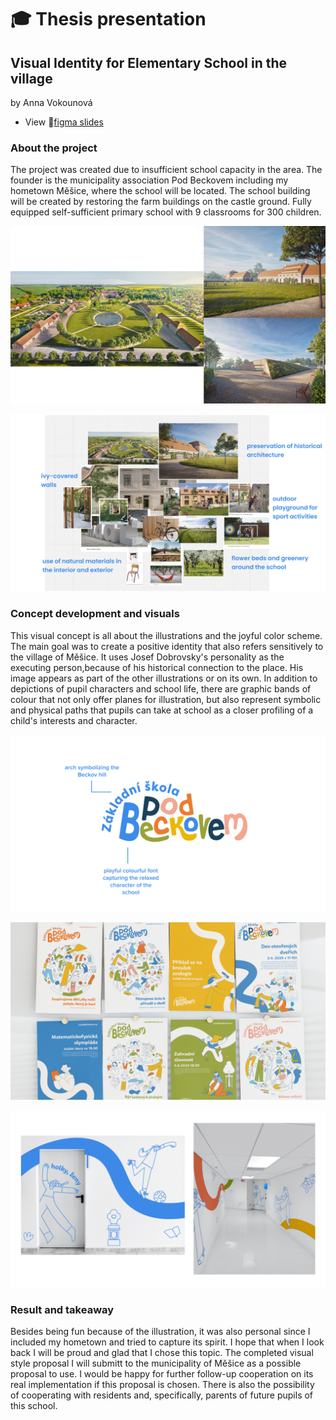 # 🎓 Thesis presentation

## Visual Identity for Elementary School in the village 

by Anna Vokounová

- View 📁[figma slides](https://www.figma.com/proto/10tEkcuKMj7xXKM9MsBymw/thesis-presentation?page-id=0%3A1&type=design&node-id=1-638&viewport=313%2C639%2C0.02&scaling=scale-down&starting-point-node-id=1%3A638)

### About the project
The project was created due to insufficient school capacity in the area. The founder is the municipality association Pod Beckovem including my hometown Měšice, where the school will be located. 
The school building will be created by restoring the farm buildings on the castle ground. 
Fully equipped self-sufficient primary school with 9 classrooms for 300 children.
 
![An architectural visual representation of the school building in relation to the castle.](01.jpg)

![Moodboard of elements of the school exterier and interier including garden, playground or ivycovered walls.](02.jpg)
### Concept development and visuals
This visual concept is all about the illustrations and the joyful color scheme. The main goal was to create a positive identity that also refers sensitively to the village of Měšice. It uses Josef Dobrovsky's personality as the executing person,because of his historical connection to the place. His image appears as part of the other illustrations or on its own. In addition to depictions of pupil characters and school life, there are graphic bands of colour that not only offer planes for illustration, but also represent symbolic and physical paths that pupils can take at school as a closer profiling of a child's interests and character.

![colorful logotype of primary school Pod Beckovem.](03.jpg)

![new series of posters featuring new visual style with illustration and colors.](04.png)

![Design interier of school with illustration on the hall walls.](05.png)
### Result and takeaway
Besides being fun because of the illustration, it was also personal since I included my hometown and tried to capture its spirit. 
I hope that when I look back I will be proud and glad that I chose this topic. The completed visual style proposal I will submitt to the municipality of Měšice as a possible proposal to use. I would be happy for further follow-up cooperation on its real implementation if this proposal is chosen. There is also the possibility of cooperating with residents and, specifically, parents of future pupils of this school.
